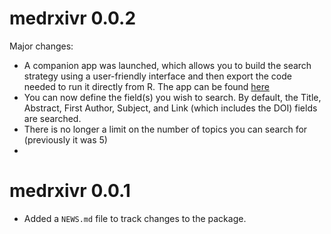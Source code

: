 # medrxivr 0.0.2

Major changes:

* A companion app was launched, which allows you to build the search strategy using a user-friendly interface and then export the code needed to run it directly from R. The app can be found [here](https://mcguinlu.shinyapps.io/medrxivr/)
* You can now define the field(s) you wish to search. By default, the Title, Abstract, First Author, Subject, and Link (which includes the DOI) fields are searched. 
* There is no longer a limit on the number of topics you can search for (previously it was 5)
* 

# medrxivr 0.0.1

* Added a `NEWS.md` file to track changes to the package.
